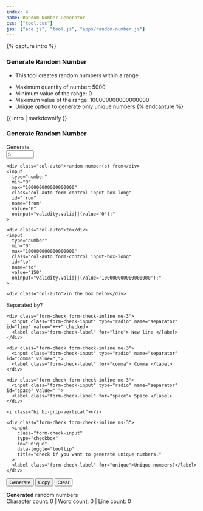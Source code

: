 ```yaml
---
index: 4
name: Random Number Generator
css: ["tool.css"]
jss: ["ace.js", "tool.js", "apps/random-number.js"]
---
```

{% capture intro %}
### Generate Random Number
<!-- separator -->
- This tool creates random numbers within a range
<!-- separator -->
  - Maximum quantity of number: 5000
  - Minimum value of the range: 0 
  - Maximum value of the range: 100000000000000000
  - Unique option to generate only unique numbers
{% endcapture %}

<div class="tool-wrapper mb-4">
  {{ intro | markdownify }}
</div>

<div class="tool-wrapper">
  <h3>Generate Random Number</h3>
  <div class="row no-gutters align-items-center my-3">
    <div class="col-auto">Generate</div>
    <input
      type="number"
      min="1"
      max="5000"
      class="col-auto form-control input-box-short"
      id="num"
      name="num"
      value="5"
      oninput="validity.valid||(value='5000');"
    >

    <div class="col-auto">random number(s) from</div>
    <input
      type="number"
      min="0"
      max="100000000000000000"
      class="col-auto form-control input-box-long"
      id="from"
      name="from"
      value="0"
      oninput="validity.valid||(value='0');"
    >

    <div class="col-auto">to</div>
    <input
      type="number"
      min="0"
      max="100000000000000000"
      class="col-auto form-control input-box-long"
      id="to"
      name="to"
      value="150"
      oninput="validity.valid||(value='100000000000000000');"
    >

    <div class="col-auto">in the box below</div>
  </div>

  <div class="no-gutters mb-3">
    <span class="me-3">Separated by?</span>

    <div class="form-check form-check-inline me-3">
      <input class="form-check-input" type="radio" name="separator" id="line" value="+++" checked>
      <label class="form-check-label" for="line"> New line </label>
    </div>

    <div class="form-check form-check-inline me-3">
      <input class="form-check-input" type="radio" name="separator" id="comma" value=",">
      <label class="form-check-label" for="comma"> Comma </label>
    </div>

    <div class="form-check form-check-inline me-3">
      <input class="form-check-input" type="radio" name="separator" id="space" value=" ">
      <label class="form-check-label" for="space"> Space </label>
    </div>

    <i class="bi bi-grip-vertical"></i>

    <div class="form-check form-check-inline ms-3">
      <input
        class="form-check-input"
        type="checkbox"
        id="unique"
        data-toggle="tooltip"
        title="check if you want to generate unique numbers."
      >
      <label class="form-check-label" for="unique">Unique numbers?</label>
    </div>
  </div>

  <button id="generate" type="button" class="btn btn-outline-dark">Generate</button>
  <button id="copy" type="button" class="btn btn-outline-dark">Copy</button>
  <button id="clear" type="button" class="btn btn-outline-dark">Clear</button>
  <div id="alert" class="alert mt-2" role="alert" style="display: none"></div>

  <div class="no-gutters mt-3">
    <label class="form-label" for="result"><strong>Generated</strong> random numbers</label>
    <div class="ace_editor" id="result" name="result"></div>
    <label id="counter" class="form-label" for="result">Character count: 0 | Word count: 0 | Line count: 0</label>
  </div>
</div>
